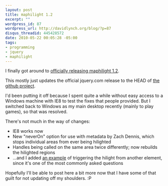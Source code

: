 ```yaml
--- 
layout: post
title: maphilight 1.2
excerpt: ""
wordpress_id: 87
wordpress_url: http://davidlynch.org/blog/?p=87
disqus_threadid: 445428572
date: 2010-05-22 00:05:28 -05:00
tags: 
- programming
- jquery
- maphilight
---
```

I finally got around to [officially releasing maphilight 1.2](http://plugins.jquery.com/node/1837/release).

This mostly just updates the official jquery.com release to the HEAD of [the github project](http://github.com/kemayo/maphilight/).

I'd been putting it off because I spent quite a while without easy access to a Windows machine with IE8 to test the fixes that people provided. But I switched back to Windows as my main desktop recently (mainly to play games), so that was resolved.

There's not much in the way of changes:

* IE8 works now
* New "neverOn" option for use with metadata by Zach Dennis, which stops individual areas from ever being hilighted
* Handles being called on the same area twice differently; now rebuilds the hilighted regions
* ...and I added [an example](http://davidlynch.org/js/maphilight/docs/demo_simple.html) of triggering the hilight from another element, since it's one of the most commonly asked questions

Hopefully I'll be able to post here a bit more now that I have some of that guilt for not updating off my shoulders. :P
